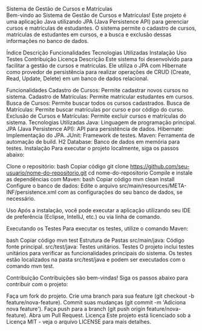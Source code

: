 Sistema de Gestão de Cursos e Matrículas <br>
Bem-vindo ao Sistema de Gestão de Cursos e Matrículas! Este projeto é uma aplicação Java utilizando JPA (Java Persistence API) para gerenciar cursos e matrículas de estudantes. O sistema permite o cadastro de cursos, matrículas de estudantes em cursos, e a busca e exclusão dessas informações no banco de dados.

Índice
Descrição
Funcionalidades
Tecnologias Utilizadas
Instalação
Uso
Testes
Contribuição
Licença
Descrição
Este sistema foi desenvolvido para facilitar a gestão de cursos e matrículas. Ele utiliza o JPA com Hibernate como provedor de persistência para realizar operações de CRUD (Create, Read, Update, Delete) em um banco de dados relacional.

Funcionalidades
Cadastro de Cursos: Permite cadastrar novos cursos no sistema.
Cadastro de Matrículas: Permite matricular estudantes em cursos.
Busca de Cursos: Permite buscar todos os cursos cadastrados.
Busca de Matrículas: Permite buscar matrículas por curso e por código do curso.
Exclusão de Cursos e Matrículas: Permite excluir cursos e matrículas do sistema.
Tecnologias Utilizadas
Java: Linguagem de programação principal.
JPA (Java Persistence API): API para persistência de dados.
Hibernate: Implementação do JPA.
JUnit: Framework de testes.
Maven: Ferramenta de automação de build.
H2 Database: Banco de dados em memória para testes.
Instalação
Para executar o projeto localmente, siga os passos abaixo:

Clone o repositório:
bash
Copiar código
git clone https://github.com/seu-usuario/nome-do-repositorio.git
cd nome-do-repositorio
Compile e instale as dependências com Maven:
bash
Copiar código
mvn clean install
Configure o banco de dados:
Edite o arquivo src/main/resources/META-INF/persistence.xml com as configurações do seu banco de dados, se necessário.

Uso
Após a instalação, você pode executar a aplicação utilizando seu IDE de preferência (Eclipse, IntelliJ, etc.) ou via linha de comando.

Executando os Testes
Para executar os testes, utilize o comando Maven:

bash
Copiar código
mvn test
Estrutura de Pastas
src/main/java: Código fonte principal.
src/test/java: Testes unitários.
Testes
O projeto inclui testes unitários para verificar as funcionalidades principais do sistema. Os testes estão localizados na pasta src/test/java e podem ser executados com o comando mvn test.

Contribuição
Contribuições são bem-vindas! Siga os passos abaixo para contribuir com o projeto:

Faça um fork do projeto.
Crie uma branch para sua feature (git checkout -b feature/nova-feature).
Commit suas mudanças (git commit -m 'Adiciona nova feature').
Faça push para a branch (git push origin feature/nova-feature).
Abra um Pull Request.
Licença
Este projeto está licenciado sob a Licença MIT - veja o arquivo LICENSE para mais detalhes.

